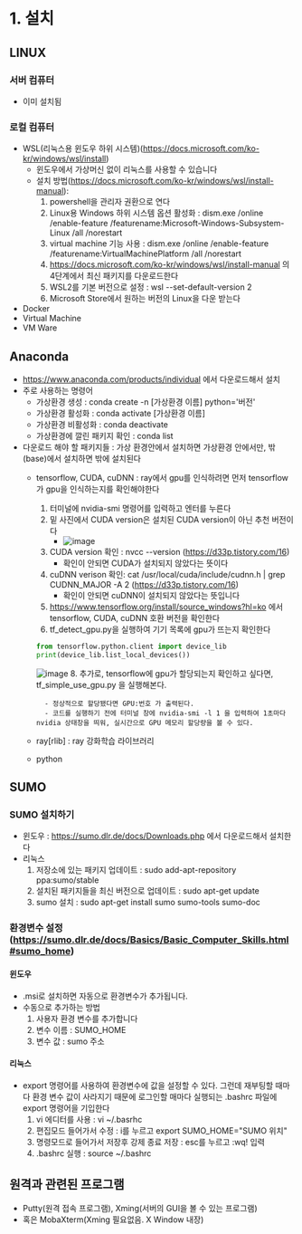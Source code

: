 # 1.  설치

## LINUX
### 서버 컴퓨터
- 이미 설치됨
### 로컬 컴퓨터
- WSL(리눅스용 윈도우 하위 시스템)(https://docs.microsoft.com/ko-kr/windows/wsl/install)
	- 윈도우에서 가상머신 없이 리눅스를 사용할 수 있습니다
	- 설치 방법(https://docs.microsoft.com/ko-kr/windows/wsl/install-manual):
		1. powershell을 관리자 권환으로 연다
		2. Linux용 Windows 하위 시스템 옵션 활성화 : 
		dism.exe /online /enable-feature /featurename:Microsoft-Windows-Subsystem-Linux /all /norestart
		3. virtual machine 기능 사용 : dism.exe /online /enable-feature /featurename:VirtualMachinePlatform /all /norestart
		4. https://docs.microsoft.com/ko-kr/windows/wsl/install-manual 의 4단계에서 최신 패키지를 다운로드한다
		5. WSL2를 기본 버전으로 설정 : wsl --set-default-version 2
		6. Microsoft Store에서 원하는 버전의 Linux을 다운 받는다
- Docker
- Virtual Machine
- VM Ware

## Anaconda
- https://www.anaconda.com/products/individual 에서 다운로드해서 설치
- 주로 사용하는 명령어
	- 가상환경 생성 : conda create -n [가상환경 이름] python='버전'
	- 가상환경 활성화 : conda activate [가상환경 이름]
	- 가상환경 비활성화 : conda deactivate
	- 가상환경에 깔린 패키지 확인 : conda list
- 다운로드 해야 할 패키지들 : 가상 환경안에서 설치하면 가상환경 안에서만, 밖(base)에서 설치하면 밖에 설치된다
	- tensorflow, CUDA, cuDNN : ray에서 gpu를 인식하려면 먼저 tensorflow가 gpu을 인식하는지를 확인해야한다
		1. 터미널에 nvidia-smi 명령어를 입력하고 엔터를 누른다
		2. 밑 사진에서 CUDA version은 설치된 CUDA version이 아닌 추천 버전이다
			- ![image](https://user-images.githubusercontent.com/58590260/148886509-247cb911-f80a-45be-912e-c50555035e3f.png)
		3. CUDA version 확인 : nvcc --version  (https://d33p.tistory.com/16)
			- 확인이 안되면 CUDA가 설치되지 않았다는 뜻이다
		4. cuDNN verison 확인: cat /usr/local/cuda/include/cudnn.h | grep CUDNN_MAJOR -A 2 (https://d33p.tistory.com/16)
			- 확인이 안되면 cuDNN이 설치되지 않았다는 뜻입니다
		5. https://www.tensorflow.org/install/source_windows?hl=ko 에서 tensorflow, CUDA, cuDNN 호환 버전을 확인한다
		6. tf_detect_gpu.py을 실행하여 기기 목록에 gpu가 뜨는지 확인한다
		```python				
		from tensorflow.python.client import device_lib
		print(device_lib.list_local_devices())
		```
		![image](https://user-images.githubusercontent.com/58590260/149270371-a0e66dcd-5869-408a-9b6c-dbc5c26fce41.png)
		8. 추가로, tensorflow에 gpu가 할당되는지 확인하고 싶다면, tf_simple_use_gpu.py 을 실행해본다.

			- 정상적으로 할당됐다면 GPU:번호 가 출력된다.
			- 코드를 실행하기 전에 터미널 창에 nvidia-smi -l 1 을 입력하여 1초마다 nvidia 상태창을 띄워, 실시간으로 GPU 메모리 할당량을 볼 수 있다.
	- ray[rlib] : ray 강화학습 라이브러리
	- python
## SUMO
### SUMO 설치하기
- 윈도우 : https://sumo.dlr.de/docs/Downloads.php 에서 다운로드해서 설치한다
- 리눅스
	1) 저장소에 있는 패키지 업데이트 : sudo add-apt-repository ppa:sumo/stable
	2) 설치된 패키지들을 최신 버전으로 업데이트 : sudo apt-get update
	3) sumo 설치 : sudo apt-get install sumo sumo-tools sumo-doc
### 환경변수 설정(https://sumo.dlr.de/docs/Basics/Basic_Computer_Skills.html#sumo_home)
#### 윈도우
- .msi로 설치하면 자동으로 환경변수가 추가됩니다.
- 수동으로 추가하는 방법
	1) 사용자 환경 변수를 추가합니다
	2) 변수 이름 : SUMO_HOME
	3) 변수 값 : sumo 주소
#### 리눅스
- export 명령어를 사용하여 환경변수에 값을 설정할 수 있다. 그런데 재부팅할 때마다 환경 변수 값이 사라지기 때문에 로그인할 매마다 실행되는 .bashrc 파일에 export 명령어을 기입한다
	1) vi 에디터를 사용 : vi ~/.basrhc
	2) 편집모드 들어가서 수정 : i를 누르고 export SUMO_HOME="SUMO 위치"
	3) 명령모드로 들어가서 저장후 강제 종료 저장 : esc를 누르고 :wq! 입력 
	4) .bashrc 실행 : source ~/.bashrc
## 원격과 관련된 프로그램
- Putty(원격 접속 프로그램), Xming(서버의 GUI을 볼 수 있는 프로그램)
- 혹은 MobaXterm(Xming 필요없음. X Window 내장)

			
	


